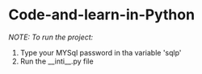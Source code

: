 # Code-and-learn-in-Python
<i>NOTE: To run the project:</i><ol>
<li>Type your MYSql password in tha variable 'sqlp'</li>
<li>Run the __inti__.py file</li>
</ol>
